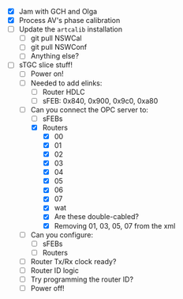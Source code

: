 - [x] Jam with GCH and Olga
- [x] Process AV's phase calibration
- [ ] Update the `artcalib` installation
  - [ ] git pull NSWCal
  - [ ] git pull NSWConf
  - [ ] Anything else?
- [ ] sTGC slice stuff!
  - [ ] Power on!
  - [ ] Needed to add elinks:
    - [ ] Router HDLC
    - [ ] sFEB: 0x840, 0x900, 0x9c0, 0xa80
  - [ ] Can you connect the OPC server to:
    - [ ] sFEBs
    - [x] Routers
      - [x] 00
      - [x] 01
      - [x] 02
      - [x] 03
      - [x] 04
      - [x] 05
      - [x] 06
      - [x] 07
      - [x] wat
      - [x] Are these double-cabled?
      - [x] Removing 01, 03, 05, 07 from the xml
  - [ ] Can you configure:
    - [ ] sFEBs
    - [ ] Routers
  - [ ] Router Tx/Rx clock ready?
  - [ ] Router ID logic
  - [ ] Try programming the router ID?
  - [ ] Power off!  
